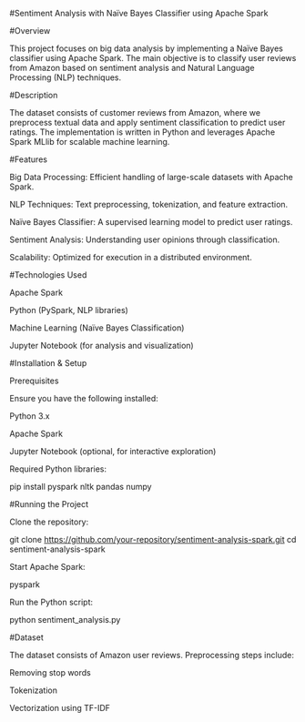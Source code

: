 #Sentiment Analysis with Naïve Bayes Classifier using Apache Spark

#Overview

This project focuses on big data analysis by implementing a Naïve Bayes classifier using Apache Spark. The main objective is to classify user reviews from Amazon based on sentiment analysis and Natural Language Processing (NLP) techniques.

#Description

The dataset consists of customer reviews from Amazon, where we preprocess textual data and apply sentiment classification to predict user ratings. The implementation is written in Python and leverages Apache Spark MLlib for scalable machine learning.

#Features

Big Data Processing: Efficient handling of large-scale datasets with Apache Spark.

NLP Techniques: Text preprocessing, tokenization, and feature extraction.

Naïve Bayes Classifier: A supervised learning model to predict user ratings.

Sentiment Analysis: Understanding user opinions through classification.

Scalability: Optimized for execution in a distributed environment.

#Technologies Used

Apache Spark

Python (PySpark, NLP libraries)

Machine Learning (Naïve Bayes Classification)

Jupyter Notebook (for analysis and visualization)

#Installation & Setup

Prerequisites

Ensure you have the following installed:

Python 3.x

Apache Spark

Jupyter Notebook (optional, for interactive exploration)

Required Python libraries:

pip install pyspark nltk pandas numpy

#Running the Project

Clone the repository:

git clone https://github.com/your-repository/sentiment-analysis-spark.git
cd sentiment-analysis-spark

Start Apache Spark:

pyspark

Run the Python script:

python sentiment_analysis.py

#Dataset

The dataset consists of Amazon user reviews. Preprocessing steps include:

Removing stop words

Tokenization

Vectorization using TF-IDF
